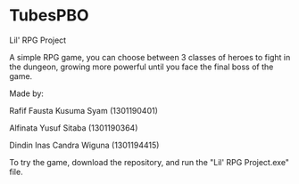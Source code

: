 # TubesPBO

Lil' RPG Project

A simple RPG game, you can choose between 3 classes of heroes to fight in the dungeon, growing more powerful until you face the final boss of the game.

Made by:

Rafif Fausta Kusuma Syam (1301190401)

Alfinata Yusuf Sitaba (1301190364)

Dindin Inas Candra Wiguna (1301194415)

To try the game, download the repository, and run the "Lil' RPG Project.exe" file.
